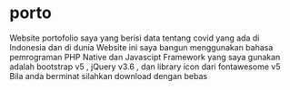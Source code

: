 # porto
Website portofolio saya yang berisi data tentang covid yang ada di Indonesia dan di dunia
Website ini saya bangun menggunakan bahasa pemrograman PHP Native dan Javascipt
Framework yang saya gunakan adalah bootstrap v5 , jQuery v3.6 , dan library icon dari fontawesome v5
Bila anda berminat silahkan download dengan bebas
